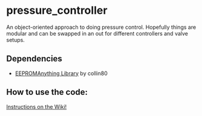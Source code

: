 # pressure_controller
An object-oriented approach to doing pressure control. Hopefully things are modular and can be swapped in an out for different controllers and valve setups.

## Dependencies
 - [EEPROMAnything Library](https://github.com/collin80/EEPROMAnything) by collin80

## How to use the code:
[Instructions on the Wiki!](https://github.com/cbteeple/pressure_controller/wiki)
